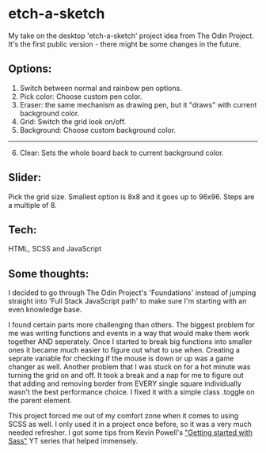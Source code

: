 # etch-a-sketch
My take on the desktop 'etch-a-sketch' project idea from The Odin Project.
It's the first public version - there might be some changes in the future.


## Options:
1. Switch between normal and rainbow pen options.
2. Pick color: Choose custom pen color.
3. Eraser: the same mechanism as drawing pen, but it "draws" with current background color.
4. Grid: Switch the grid look on/off. 
5. Background: Choose custom background color.
______________________________
6. Clear: Sets the whole board back to current background color.

## Slider: 
Pick the grid size. Smallest option is 8x8 and it goes up to 96x96. Steps are a multiple of 8.

## Tech:
HTML, SCSS and JavaScript

## Some thoughts:
I decided to go through The Odin Project's 'Foundations' instead of jumping straight into 'Full Stack JavaScript path' to make sure I'm starting with an even knowledge base. 

I found certain parts more challenging than others. The biggest problem for me was writing functions and events in a way that would make them work together AND seperately. Once I started to break big functions into smaller ones it became much easier to figure out what to use when. Creating a seprate variable for checking if the mouse is down or up was a game changer as well. 
Another problem that I was stuck on for a hot minute was turning the grid on and off. It took a break and a nap for me to figure out that adding and removing border from EVERY single square individually wasn't the best performance choice. I fixed it with a simple class .toggle on the parent element.

This project forced me out of my comfort zone when it comes to using SCSS as well. I only used it in a project once before, so it was a very much needed refresher. I got some tips from Kevin Powell's ["Getting started with Sass"](https://www.youtube.com/playlist?list=PL4-IK0AVhVjMYRhK9vRPatSlb-9r0aKgh) YT series that helped immensely. 

